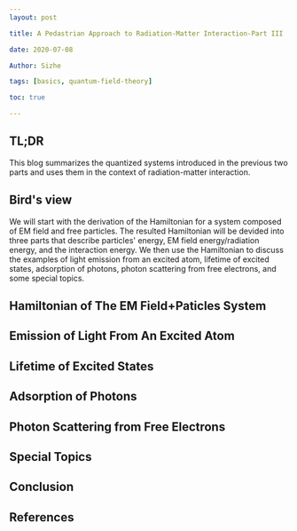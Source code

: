 ```yaml
---
layout: post

title: A Pedastrian Approach to Radiation-Matter Interaction-Part III

date: 2020-07-08

Author: Sizhe

tags: [basics, quantum-field-theory]

toc: true

---
```


## TL;DR

This blog summarizes the quantized systems introduced in the previous two parts and uses them in the context of radiation-matter interaction.

## Bird's view
We will start with the derivation of the Hamiltonian for a system composed of EM field and free particles. The resulted Hamiltonian will be devided into three parts that describe particles' energy, EM field energy/radiation energy, and the interaction energy. We then use the Hamiltonian to discuss the examples of light emission from an excited atom, lifetime of excited states, adsorption of photons, photon scattering from free electrons, and some special topics.

## Hamiltonian of The EM Field+Paticles System

## Emission of Light From An Excited Atom

## Lifetime of Excited States

## Adsorption of Photons

## Photon Scattering from Free Electrons

## Special Topics

## Conclusion

## References


